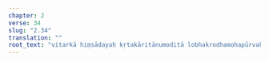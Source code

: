 ```yaml
---
chapter: 2
verse: 34
slug: "2.34"
translation: ""
root_text: "vitarkā hiṃsādayaḥ kṛtakāritānumoditā lobhakrodhamohapūrvakā mṛdumadhyādhimātrā duḥkhājñānānantaphalā iti pratipakṣabhāvanam"
---
```


